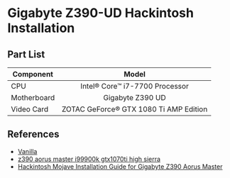 # Gigabyte Z390-UD Hackintosh Installation

## Part List
| Component     | Model         | 
| ------------- |:-------------:| 
| CPU           | Intel® Core™ i7-7700 Processor | 
| Motherboard      | Gigabyte Z390 UD      |   
| Video Card | ZOTAC GeForce® GTX 1080 Ti AMP Edition      | 

## References
- [Vanilla](https://hackintosh.gitbook.io/-r-hackintosh-vanilla-desktop-guide/)
- [z390 aorus master i99900k gtx1070ti high sierra](https://www.reddit.com/r/hackintosh/comments/a4obvs/z390_aorus_master_i99900k_gtx1070ti_high_sierra/)
- [Hackintosh Mojave Installation Guide for Gigabyte Z390 Aorus Master](https://github.com/cmer/gigabyte-z390-aorus-master-hackintosh)

